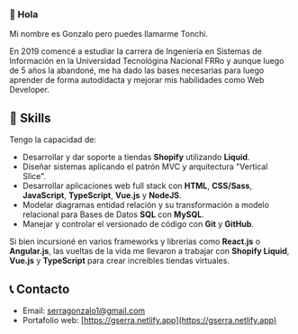### 👋 Hola

Mi nombre es Gonzalo pero puedes llamarme Tonchi.

En 2019 comencé a estudiar la carrera de Ingeniería en Sistemas de Información en la Universidad Tecnológina Nacional FRRo y aunque luego de 5 años la abandoné, me ha dado las bases necesarias para luego aprender de forma autodidacta y mejorar mis habilidades como Web Developer.

## 🧠 Skills

Tengo la capacidad de:
* Desarrollar y dar soporte a tiendas **Shopify** utilizando **Liquid**.
* Diseñar sistemas aplicando el patrón MVC y arquitectura "Vertical Slice".
* Desarrollar aplicaciones web full stack con **HTML**, **CSS/Sass**, **JavaScript**, **TypeScript**, **Vue.js** y **NodeJS**.
* Modelar diagramas entidad relación y su transformación a  modelo relacional para Bases de Datos **SQL** con **MySQL**.
* Manejar y controlar el versionado de código con **Git** y **GitHub**.

Si bien incursioné en varios frameworks y librerías como **React.js** o **Angular.js**, las vueltas de la vida me llevaron a trabajar con **Shopify Liquid**, **Vue.js** y **TypeScript** para crear increíbles tiendas virtuales.

## 📞 Contacto

* Email: serragonzalo1@gmail.com
* Portafolio web: [https://gserra.netlify.app](https://gserra.netlify.app)
